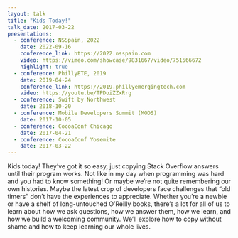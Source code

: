```yaml
---
layout: talk
title: "Kids Today!"
talk_date: 2017-03-22
presentations:
  - conference: NSSpain, 2022
    date: 2022-09-16
    conference_link: https://2022.nsspain.com
    video: https://vimeo.com/showcase/9831667/video/751566672
    highlight: true
  - conference: PhillyETE, 2019
    date: 2019-04-24
    conference_link: https://2019.phillyemergingtech.com
    video: https://youtu.be/TPDoiZZxRrg
  - conference: Swift by Northwest
    date: 2018-10-20
  - conference: Mobile Developers Summit (MODS)
    date: 2017-10-05
  - conference: CocoaConf Chicago
    date: 2017-04-21
  - conference: CocoaConf Yosemite
    date: 2017-03-22
---
```

Kids today! They’ve got it so easy, just copying Stack Overflow answers until their program works. Not like in my day when programming was hard and you had to know something! Or maybe we’re not quite remembering our own histories. Maybe the latest crop of developers face challenges that “old timers” don’t have the experiences to appreciate. Whether you’re a newbie or have a shelf of long-untouched O’Reilly books, there’s a lot for all of us to learn about how we ask questions, how we answer them, how we learn, and how we build a welcoming community. We’ll explore how to copy without shame and how to keep learning our whole lives.